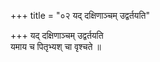 +++
title = "०२ यद् दक्षिणाञ्चम् उद्वर्तयति"

+++
यद् दक्षिणाञ्चम् उद्वर्तयति  
यमाय च पितृभ्यश् चा वृश्चते ॥